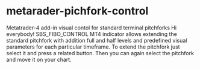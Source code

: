 # metarader-pichfork-control
Metatrader-4 add-in visual contol for standard terminal pitchforks
Hi everybody!
SBS_FIBO_CONTROL MT4 indicator allows extending the standard pitchfork with addition full and half levels and predefined visual parameters for each particular timeframe. To extend the pitchfork just select it and press a related button. Then you can again select the pitchfork and move it on your chart.
